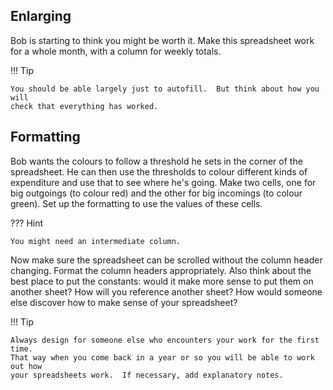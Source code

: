 ## Enlarging

Bob is starting to think you might be worth it.  Make this spreadsheet work
for a whole month, with a column for weekly totals.

!!! Tip

    You should be able largely just to autofill.  But think about how you will
    check that everything has worked.


## Formatting

Bob wants the colours to follow a threshold he sets in the corner of the
spreadsheet.  He can then use the thresholds to colour different kinds of
expenditure and use that to see where he's going.  Make two cells, one for
big outgoings (to colour red) and the other for big incomings (to colour
green).  Set up the formatting to use the values of these cells.


??? Hint

    You might need an intermediate column.
    
Now make sure the spreadsheet can be scrolled without the column header
changing.  Format the column headers appropriately.  Also think about the best
place to put the constants: would it make more sense to put them on another
sheet?  How will you reference another sheet?  How would someone else discover
how to make sense of your spreadsheet?

!!! Tip

    Always design for someone else who encounters your work for the first time.
    That way when you come back in a year or so you will be able to work out how
    your spreadsheets work.  If necessary, add explanatory notes.
